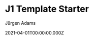 ---
title: J1 Template Starter
github: https://github.com/jekyll-one/j1-template-starter
demo: https://j1-template-starter.netlify.app/
author: Jürgen Adams
date: 2021-04-01T00:00:00.000Z
ssg:
  - Jekyll
cms:
  - Markdown
css:
  - Bootstrap
category:
  - Portfolio
  - Blog
  - Documentation
  - Business
description: J1 - Create powerful modern static websites.
draft: false
publish_date: '2021-04-22T13:59:39Z'
update_date: '2022-08-15T08:47:04Z'
github_star: 9
github_fork: 13
---
